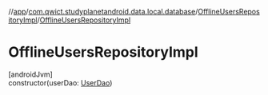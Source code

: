 //[app](../../../index.md)/[com.qwict.studyplanetandroid.data.local.database](../index.md)/[OfflineUsersRepositoryImpl](index.md)/[OfflineUsersRepositoryImpl](-offline-users-repository-impl.md)

# OfflineUsersRepositoryImpl

[androidJvm]\
constructor(userDao: [UserDao](../../com.qwict.studyplanetandroid.data.local.dao/-user-dao/index.md))
